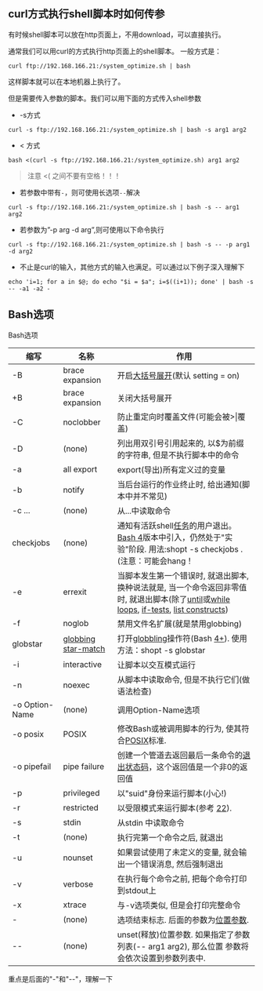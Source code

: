 ## curl方式执行shell脚本时如何传参

有时候shell脚本可以放在http页面上，不用download，可以直接执行。

通常我们可以用curl的方式执行http页面上的shell脚本。 一般方式是：

```
curl ftp://192.168.166.21:/system_optimize.sh | bash
```

这样脚本就可以在本地机器上执行了。

但是需要传入参数的脚本。我们可以用下面的方式传入shell参数

- -s方式

```
curl -s ftp://192.168.166.21:/system_optimize.sh | bash -s arg1 arg2
```

- < 方式

```
bash <(curl -s ftp://192.168.166.21:/system_optimize.sh) arg1 arg2
```

> 注意 <( 之间不要有空格！！！

- 若参数中带有`-`，则可使用长选项`--`解决

```
curl -s ftp://192.168.166.21:/system_optimize.sh | bash -s -- arg1 arg2
```

- 若参数为”-p arg -d arg”,则可使用以下命令执行

```
curl -s ftp://192.168.166.21:/system_optimize.sh | bash -s -- -p arg1 -d arg2
```

- 不止是curl的输入，其他方式的输入也满足。可以通过以下例子深入理解下

```
echo 'i=1; for a in $@; do echo "$i = $a"; i=$((i+1)); done' | bash -s -- -a1 -a2 -
```

##  Bash选项

Bash选项

| 缩写           | 名称                                                         | 作用                                                         |
| -------------- | ------------------------------------------------------------ | ------------------------------------------------------------ |
| -B             | brace expansion                                              | 开启[大括号展开]()(默认 setting = on)                        |
| +B             | brace expansion                                              | 关闭大括号展开                                               |
| -C             | noclobber                                                    | 防止重定向时覆盖文件(可能会被>\|覆盖)                        |
| -D             | (none)                                                       | 列出用双引号引用起来的, 以$为前缀的字符串, 但是不执行脚本中的命令 |
| -a             | all export                                                   | export(导出)所有定义过的变量                                 |
| -b             | notify                                                       | 当后台运行的作业终止时, 给出通知(脚本中并不常见)             |
| -c ...         | (none)                                                       | 从...中读取命令                                              |
| checkjobs      | (none)                                                       | 通知有活跃shell[任务](http://tldp.org/LDP/abs/html/x9644.html#JOBSREF)的用户退出。[Bash 4](http://tldp.org/LDP/abs/html/bashver4.html#BASH4REF)版本中引入，仍然处于"实验"阶段. 用法:shopt -s checkjobs .(注意：可能会hang！ |
| -e             | errexit                                                      | 当脚本发生第一个错误时, 就退出脚本, 换种说法就是, 当一个命令返回非零值时, 就退出脚本(除了[until](http://tldp.org/LDP/abs/html/loops1.html#UNTILLOOPREF)或[while loops](http://tldp.org/LDP/abs/html/loops1.html#WHILELOOPREF), [if-tests](http://tldp.org/LDP/abs/html/testconstructs.html#TESTCONSTRUCTS1), [list constructs](http://tldp.org/LDP/abs/html/list-cons.html#LCONS1)) |
| -f             | noglob                                                       | 禁用文件名扩展(就是禁用globbing)                             |
| globstar       | [globbing star-match](http://tldp.org/LDP/abs/html/bashver4.html#GLOBSTARREF) | 打开[globbling](http://tldp.org/LDP/abs/html/globbingref.html)操作符(Bash [4+](http://tldp.org/LDP/abs/html/bashver4.html#BASH4REF)). 使用方法：shopt -s globstar |
| -i             | interactive                                                  | 让脚本以交互模式运行                                         |
| -n             | noexec                                                       | 从脚本中读取命令, 但是不执行它们(做语法检查)                 |
| -o Option-Name | (none)                                                       | 调用Option-Name选项                                          |
| -o posix       | POSIX                                                        | 修改Bash或被调用脚本的行为, 使其符合[POSIX](http://tldp.org/LDP/abs/html/sha-bang.html#POSIX2REF)标准. |
| -o pipefail    | pipe failure                                                 | 创建一个管道去返回最后一条命令的[退出状态码](http://tldp.org/LDP/abs/html/exit-status.html#EXITSTATUSREF)，这个返回值是一个非0的返回值 |
| -p             | privileged                                                   | 以"suid"身份来运行脚本(小心!)                                |
| -r             | restricted                                                   | 以受限模式来运行脚本(参考 [22](http://tldp.org/LDP/abs/html/restricted-sh.html)). |
| -s             | stdin                                                        | 从stdin 中读取命令                                           |
| -t             | (none)                                                       | 执行完第一个命令之后, 就退出                                 |
| -u             | nounset                                                      | 如果尝试使用了未定义的变量, 就会输出一个错误消息, 然后强制退出 |
| -v             | verbose                                                      | 在执行每个命令之前, 把每个命令打印到stdout上                 |
| -x             | xtrace                                                       | 与-v选项类似, 但是会打印完整命令                             |
| -              | (none)                                                       | 选项结束标志. 后面的参数为[位置参数](http://tldp.org/LDP/abs/html/internalvariables.html#POSPARAMREF). |
| --             | (none)                                                       | unset(释放)位置参数. 如果指定了参数列表(-- arg1 arg2), 那么位置 参数将会依次设置到参数列表中. |

重点是后面的"-"和"--"，理解一下